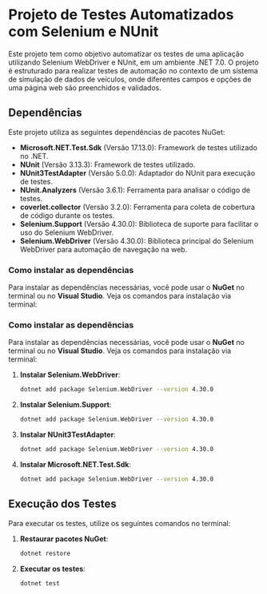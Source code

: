 # Projeto de Testes Automatizados com Selenium e NUnit

Este projeto tem como objetivo automatizar os testes de uma aplicação utilizando Selenium WebDriver e NUnit, em um ambiente .NET 7.0. O projeto é estruturado para realizar testes de automação no contexto de um sistema de simulação de dados de veículos, onde diferentes campos e opções de uma página web são preenchidos e validados.

## Dependências

Este projeto utiliza as seguintes dependências de pacotes NuGet:

- **Microsoft.NET.Test.Sdk** (Versão 17.13.0): Framework de testes utilizado no .NET.
- **NUnit** (Versão 3.13.3): Framework de testes utilizado.
- **NUnit3TestAdapter** (Versão 5.0.0): Adaptador do NUnit para execução de testes.
- **NUnit.Analyzers** (Versão 3.6.1): Ferramenta para analisar o código de testes.
- **coverlet.collector** (Versão 3.2.0): Ferramenta para coleta de cobertura de código durante os testes.
- **Selenium.Support** (Versão 4.30.0): Biblioteca de suporte para facilitar o uso do Selenium WebDriver.
- **Selenium.WebDriver** (Versão 4.30.0): Biblioteca principal do Selenium WebDriver para automação de navegação na web.

### Como instalar as dependências

Para instalar as dependências necessárias, você pode usar o **NuGet** no terminal ou no **Visual Studio**. Veja os comandos para instalação via terminal:

### Como instalar as dependências

Para instalar as dependências necessárias, você pode usar o **NuGet** no terminal ou no **Visual Studio**. Veja os comandos para instalação via terminal:

1. **Instalar Selenium.WebDriver**:
   ```bash
   dotnet add package Selenium.WebDriver --version 4.30.0
   ```
2. **Instalar Selenium.Support**:
   ```bash
   dotnet add package Selenium.WebDriver --version 4.30.0
   ```
3. **Instalar NUnit3TestAdapter**:
   ```bash
   dotnet add package Selenium.WebDriver --version 4.30.0
   ```
3. **Instalar Microsoft.NET.Test.Sdk**:
   ```bash
   dotnet add package Selenium.WebDriver --version 4.30.0
   ```

## Execução dos Testes

Para executar os testes, utilize os seguintes comandos no terminal:

1. **Restaurar pacotes NuGet**:
   ```bash
   dotnet restore
   ```

2. **Executar os testes**:
    ```bash
    dotnet test
    ```